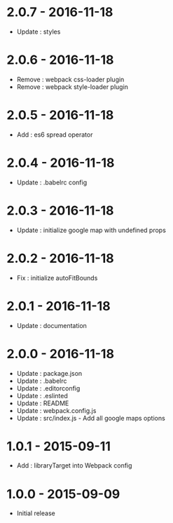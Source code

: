 # 2.0.7 - 2016-11-18
* Update : styles

# 2.0.6 - 2016-11-18
* Remove : webpack css-loader plugin
* Remove : webpack style-loader plugin

# 2.0.5 - 2016-11-18
* Add : es6 spread operator

# 2.0.4 - 2016-11-18
* Update : .babelrc config

# 2.0.3 - 2016-11-18
* Update : initialize google map with undefined props

# 2.0.2 - 2016-11-18
* Fix : initialize autoFitBounds

# 2.0.1 - 2016-11-18
* Update : documentation

# 2.0.0 - 2016-11-18
* Update : package.json
* Update : .babelrc
* Update : .editorconfig
* Update : .eslinted
* Update : README
* Update : webpack.config.js
* Update : src/index.js - Add all google maps options

# 1.0.1 - 2015-09-11

* Add : libraryTarget into Webpack config

# 1.0.0 - 2015-09-09

* Initial release
